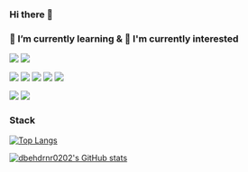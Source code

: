 ### Hi there 👋

<!--
**dbehdrnr0202/dbehdrnr0202** is a ✨ _special_ ✨ repository because its `README.md` (this file) appears on your GitHub profile.

Here are some ideas to get you started:

- 🔭 I’m currently working on ...
- 🌱 I’m currently learning ...
- 👯 I’m looking to collaborate on ...
- 🤔 I’m looking for help with ...
- 💬 Ask me about ...
- 📫 How to reach me: ...
- 😄 Pronouns: ...
- ⚡ Fun fact: ...
-->
### 🌱 I’m currently learning & 🤔 I'm currently interested   

[![](https://img.shields.io/badge/Git-F05032?style=flat&logo=Git&logoColor=white)]()
[![](https://img.shields.io/badge/GitHub-181717?style=flat&logo=GitHub&logoColor=white)](https://github.com/dbehdrnr0202)


![](https://img.shields.io/badge/C-A8B9CC?style=flat&logo=C&logoColor=white)
![](https://img.shields.io/badge/C++-00599C1?style=flat&logo=C%2B%2B&logoColor=white)
![](https://img.shields.io/badge/Python-3776AB?style=flat&logo=Python&logoColor=white)
![](https://img.shields.io/badge/pandas-150458?style=flat&logo=pandas&logoColor=white)
![](https://img.shields.io/badge/NumPy-013243?style=flat&logo=NumPy&logoColor=white)

![](https://img.shields.io/badge/MySQL-4479A1?style=flat&logo=MySQL&logoColor=white)
![](https://img.shields.io/badge/MongoDB-%234ea94b.svg?style=flat&logo=mongodb&logoColor=white)


### Stack

[![Top Langs](https://github-readme-stats.vercel.app/api/top-langs/?username=dbehdrnr0202&theme=vue-dark&show_icons=true)](https://github.com/anuraghazra/github-readme-stats)

[![dbehdrnr0202's GitHub stats](https://github-readme-stats.vercel.app/api?username=dbehdrnr0202&theme=vue-dark&show_icons=true)](https://github.com/anuraghazra/github-readme-stats)
